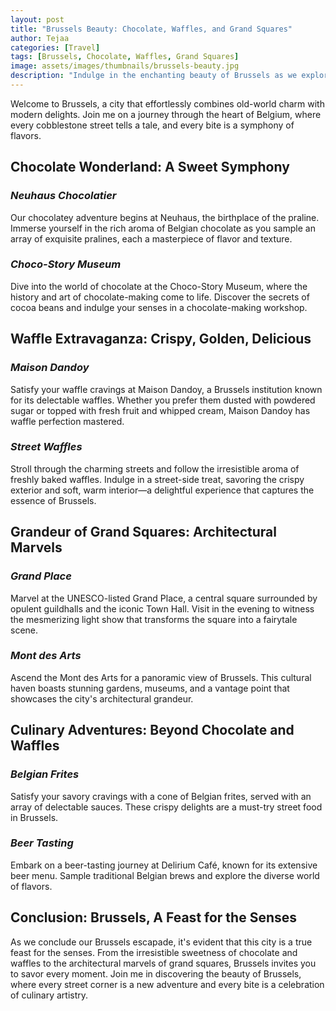```yaml
---
layout: post
title: "Brussels Beauty: Chocolate, Waffles, and Grand Squares"
author: Tejaa
categories: [Travel]
tags: [Brussels, Chocolate, Waffles, Grand Squares]
image: assets/images/thumbnails/brussels-beauty.jpg
description: "Indulge in the enchanting beauty of Brussels as we explore its chocolate-filled streets, savor the sweetness of waffles, and admire the grandeur of its historic squares."
---
```


Welcome to Brussels, a city that effortlessly combines old-world charm with modern delights. Join me on a journey through the heart of Belgium, where every cobblestone street tells a tale, and every bite is a symphony of flavors.

## **Chocolate Wonderland: A Sweet Symphony**

### *Neuhaus Chocolatier*

Our chocolatey adventure begins at Neuhaus, the birthplace of the praline. Immerse yourself in the rich aroma of Belgian chocolate as you sample an array of exquisite pralines, each a masterpiece of flavor and texture.

### *Choco-Story Museum*

Dive into the world of chocolate at the Choco-Story Museum, where the history and art of chocolate-making come to life. Discover the secrets of cocoa beans and indulge your senses in a chocolate-making workshop.

## **Waffle Extravaganza: Crispy, Golden, Delicious**

### *Maison Dandoy*

Satisfy your waffle cravings at Maison Dandoy, a Brussels institution known for its delectable waffles. Whether you prefer them dusted with powdered sugar or topped with fresh fruit and whipped cream, Maison Dandoy has waffle perfection mastered.

### *Street Waffles*

Stroll through the charming streets and follow the irresistible aroma of freshly baked waffles. Indulge in a street-side treat, savoring the crispy exterior and soft, warm interior—a delightful experience that captures the essence of Brussels.

## **Grandeur of Grand Squares: Architectural Marvels**

### *Grand Place*

Marvel at the UNESCO-listed Grand Place, a central square surrounded by opulent guildhalls and the iconic Town Hall. Visit in the evening to witness the mesmerizing light show that transforms the square into a fairytale scene.

### *Mont des Arts*

Ascend the Mont des Arts for a panoramic view of Brussels. This cultural haven boasts stunning gardens, museums, and a vantage point that showcases the city's architectural grandeur.

## **Culinary Adventures: Beyond Chocolate and Waffles**

### *Belgian Frites*

Satisfy your savory cravings with a cone of Belgian frites, served with an array of delectable sauces. These crispy delights are a must-try street food in Brussels.

### *Beer Tasting*

Embark on a beer-tasting journey at Delirium Café, known for its extensive beer menu. Sample traditional Belgian brews and explore the diverse world of flavors.

## **Conclusion: Brussels, A Feast for the Senses**

As we conclude our Brussels escapade, it's evident that this city is a true feast for the senses. From the irresistible sweetness of chocolate and waffles to the architectural marvels of grand squares, Brussels invites you to savor every moment. Join me in discovering the beauty of Brussels, where every street corner is a new adventure and every bite is a celebration of culinary artistry.
